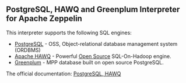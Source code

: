 ## PostgreSQL, HAWQ and Greenplum Interpreter for Apache Zeppelin

This interpreter supports the following SQL engines:
* [PostgreSQL](http://www.postgresql.org/) - OSS, Object-relational database management system (ORDBMS) 
* [Apache HAWQ](http://pivotal.io/big-data/pivotal-hawq) - Powerful [Open Source](https://wiki.apache.org/incubator/HAWQProposal) SQL-On-Hadoop engine. 
* [Greenplum](http://pivotal.io/big-data/pivotal-greenplum-database) - MPP database built on open source PostgreSQL.

The official documentation: [PostgreSQL, HAWQ](https://zeppelin.incubator.apache.org/docs/interpreter/postgresql.html)

